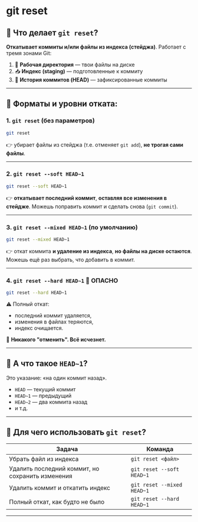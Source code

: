 # git reset
## 🧠 Что делает `git reset`?

**Откатывает коммиты и/или файлы из индекса (стейджа)**.
Работает с тремя зонами Git:

1. 📂 **Рабочая директория** — твои файлы на диске
2. 📥 **Индекс (staging)** — подготовленные к коммиту
3. 🧠 **История коммитов (HEAD)** — зафиксированные коммиты

---

## 🔧 Форматы и уровни отката:

### 1. `git reset` (без параметров)

```bash
git reset
```

👉 убирает файлы из стейджа (т.е. отменяет `git add`), **не трогая сами файлы**.

---

### 2. `git reset --soft HEAD~1`

```bash
git reset --soft HEAD~1
```

👉 **откатывает последний коммит**, **оставляя все изменения в стейдже**.
Можешь поправить коммит и сделать снова (`git commit`).

---

### 3. `git reset --mixed HEAD~1` (по умолчанию)

```bash
git reset --mixed HEAD~1
```

👉 откат коммита **и удаление из индекса**, **но файлы на диске остаются**.
Можешь ещё раз выбрать, что добавить в коммит.

---

### 4. `git reset --hard HEAD~1` 🚨 ОПАСНО

```bash
git reset --hard HEAD~1
```

⚠️ Полный откат:

* последний коммит удаляется,
* изменения в файлах теряются,
* индекс очищается.

📛 **Никакого "отменить". Всё исчезнет.**

---

## 🤔 А что такое `HEAD~1`?

Это указание: «на один коммит назад».

* `HEAD` — текущий коммит
* `HEAD~1` — предыдущий
* `HEAD~2` — два коммита назад
* и т.д.

---

## 📌 Для чего использовать `git reset`?

| Задача                                           | Команда                    |
| ------------------------------------------------ | -------------------------- |
| Убрать файл из индекса                           | `git reset <файл>`         |
| Удалить последний коммит, но сохранить изменения | `git reset --soft HEAD~1`  |
| Удалить коммит и откатить индекс                 | `git reset --mixed HEAD~1` |
| Полный откат, как будто не было                  | `git reset --hard HEAD~1`  |

---
